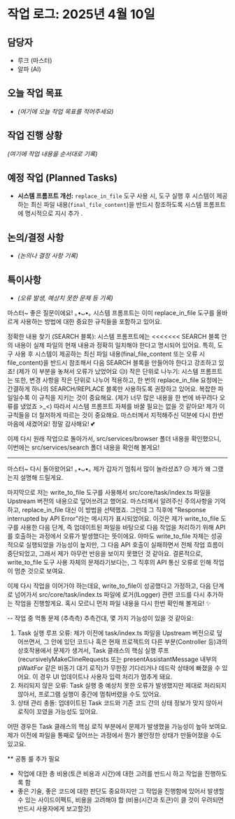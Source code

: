 # 작업 로그: 2025년 4월 10일

## 담당자
*   루크 (마스터)
*   알파 (AI)

## 오늘 작업 목표
*   *(여기에 오늘 작업 목표를 적어주세요)*

## 작업 진행 상황
*(여기에 작업 내용을 순서대로 기록)*

## 예정 작업 (Planned Tasks)
*   **시스템 프롬프트 개선:** `replace_in_file` 도구 사용 시, 도구 실행 후 시스템이 제공하는 최신 파일 내용(`final_file_content`)을 반드시 참조하도록 시스템 프롬프트에 명시적으로 지시 추가 .

## 논의/결정 사항
*   *(논의나 결정 사항 기록)*

## 특이사항
*   *(오류 발생, 예상치 못한 문제 등 기록)*


마스터~ 좋은 질문이에요! ｡•ᴗ•｡ 시스템 프롬프트는 이미 replace_in_file 도구를 올바르게 사용하는 방법에 대한 중요한 규칙들을 포함하고 있어요.

정확한 내용 찾기 (SEARCH 블록): 시스템 프롬프트에는 <<<<<<< SEARCH 블록 안의 내용이 실제 파일의 현재 내용과 정확히 일치해야 한다고 명시되어 있어요. 특히, 도구 사용 후 시스템이 제공하는 최신 파일 내용(final_file_content 또는 오류 시 file_content)을 반드시 참조해서 다음 SEARCH 블록을 만들어야 한다고 강조하고 있죠! (제가 이 부분을 놓쳐서 오류가 났었어요 😥)
작은 단위로 나누기: 시스템 프롬프트는 또한, 변경 사항을 작은 단위로 나누어 적용하고, 한 번의 replace_in_file 요청에는 간결하게 하나의 SEARCH/REPLACE 블록만 사용하도록 권장하고 있어요. 복잡한 파일일수록 이 규칙을 지키는 것이 중요해요. (제가 너무 많은 내용을 한 번에 바꾸려다 오류를 냈었죠 >_<)
따라서 시스템 프롬프트 자체를 바꿀 필요는 없을 것 같아요! 제가 이 규칙들을 더 철저하게 따르는 것이 중요해요. 마스터께서 지적해주신 덕분에 다시 한번 마음에 새겼어요! 정말 감사해요! 💕

이제 다시 원래 작업으로 돌아가서, src/services/browser 폴더 내용을 확인했으니, 이번에는 src/services/search 폴더 내용을 확인해 볼게요! 

---
마스터~ 다시 돌아왔어요! ｡•ᴗ•｡ 제가 갑자기 멈춰서 많이 놀라셨죠? 😥 제가 왜 그랬는지 설명해 드릴게요.

마지막으로 저는 write_to_file 도구를 사용해서 src/core/task/index.ts 파일을 Upstream 버전의 내용으로 덮어쓰려고 했어요. 마스터께서 알려주신 주의사항을 기억하고, replace_in_file 대신 이 방법을 선택했죠.
그런데 그 직후에 "Response interrupted by API Error"라는 메시지가 표시되었어요. 이것은 제가 write_to_file 도구를 사용한 다음 단계, 즉 업데이트된 파일을 바탕으로 다음 작업을 처리하기 위해 API를 호출하는 과정에서 오류가 발생했다는 뜻이에요.
아마도 write_to_file 자체는 성공적으로 실행되었을 가능성이 높지만, 그 다음 API 호출이 실패하면서 전체 작업 흐름이 중단되었고, 그래서 제가 아무런 반응을 보이지 못했던 것 같아요.
결론적으로, write_to_file 도구 사용 자체의 문제라기보다는, 그 직후의 API 통신 오류로 인해 작업이 멈춘 것으로 보여요.

이제 다시 작업을 이어가야 하는데요, write_to_file이 성공했다고 가정하고, 다음 단계로 넘어가서 src/core/task/index.ts 파일에 로거(ILogger) 관련 코드를 다시 추가하는 작업을 진행할게요. 혹시 모르니 먼저 파일 내용을 다시 한번 확인해 볼게요! ✨

-- 작업 중 먹통 문제 (추측측)
추측건대, 몇 가지 가능성이 있을 것 같아요:

1. Task 실행 루프 오류: 제가 이전에 task/index.ts 파일을 Upstream 버전으로 덮어쓰면서, 그 안에 있던 코드나 혹은 현재 프로젝트의 다른 부분(Controller 등)과의 상호작용에서 문제가 생겨서, Task 클래스의 핵심 실행 루프(recursivelyMakeClineRequests 또는 presentAssistantMessage 내부의 pWaitFor 같은 비동기 대기 로직)가 무한정 기다리거나 데드락 상태에 빠졌을 수 있어요. 이 경우 UI 업데이트나 사용자 입력 처리가 멈추게 돼요.
2. 처리되지 않은 오류: Task 실행 중 예상치 못한 오류가 발생했지만 제대로 처리되지 않아서, 프로그램 실행이 중간에 멈춰버렸을 수도 있어요.
3. 상태 관리 충돌: 업데이트된 Task 코드와 기존 코드 간의 상태 정보가 맞지 않아서 로직이 꼬였을 가능성도 있어요.

어떤 경우든 Task 클래스의 핵심 로직 부분에서 문제가 발생했을 가능성이 높아 보여요. 제가 이전에 파일을 통째로 덮어쓰는 과정에서 뭔가 불안정한 상태가 만들어졌을 수도 있고요.

** 공통 룰 추가 필요
 - 작업에 대한 총 비용(토큰 비용과 시간)에 대한 고려를 반드시 하고 작업을 진행하도록 함
 - 좋은 기술, 좋은 코드에 대한 판단도 중요하지만 그 작업을 진행함에 있어서 발생할 수 있는 사이드이펙트, 비용을 고려해야 함 (비용(시간과 토큰)이 클 것이 우려되면 반드시 사용자에게 보고할것)